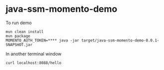 # java-ssm-momento-demo

To run demo
```console
mvn clean install
mvn package
MOMENTO_AUTH_TOKEN=**** java -jar target/java-ssm-momento-demo-0.0.1-SNAPSHOT.jar
```

In another terminal window
```console
curl localhost:8088/hello
```